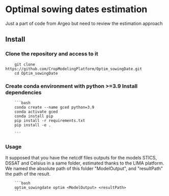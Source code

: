 # Optimal sowing dates estimation

Just a part of code from Argeo but need to review the estimation approach

## Install

### Clone the repository and access to it

        git clone https://github.com/CropModelingPlatform/Optim_sowingDate.git
        cd Optim_sowingDate

### Create conda environment with python >=3.9 Install dependencies

        ```bash
        conda create --name gced python=3.9
        conda activate gced
        conda install pip
        pip install -r requirements.txt
        pip install -e .

        ```

### Usage

It supposed that you have the netcdf files outputs for the models STICS, DSSAT and Celsius in a same folder, estimated thanks to the LIMA platform. We named the absolute path of this folder "ModelOutput", and "resultPath" the path of the result.

        ```bash
        optim_sowingdate optim <ModelOutput> <resultPath>
        ```

